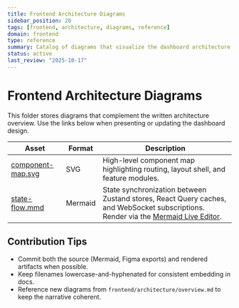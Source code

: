```yaml
---
title: Frontend Architecture Diagrams
sidebar_position: 20
tags: [frontend, architecture, diagrams, reference]
domain: frontend
type: reference
summary: Catalog of diagrams that visualize the dashboard architecture and state coordination
status: active
last_review: "2025-10-17"
---
```


# Frontend Architecture Diagrams

This folder stores diagrams that complement the written architecture overview. Use the links below when presenting or updating the dashboard design.

| Asset | Format | Description |
|-------|--------|-------------|
| [component-map.svg](component-map.svg) | SVG | High-level component map highlighting routing, layout shell, and feature modules. |
| [state-flow.mmd](state-flow.mmd) | Mermaid | State synchronization between Zustand stores, React Query caches, and WebSocket subscriptions. Render via the [Mermaid Live Editor](https://mermaid.live/). |

## Contribution Tips

- Commit both the source (Mermaid, Figma exports) and rendered artifacts when possible.
- Keep filenames lowercase-and-hyphenated for consistent embedding in docs.
- Reference new diagrams from `frontend/architecture/overview.md` to keep the narrative coherent.
